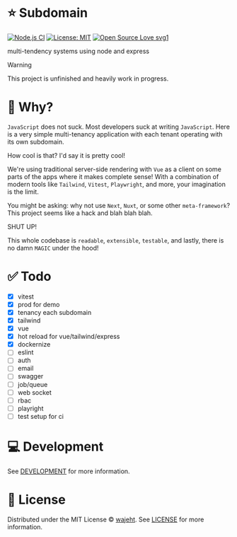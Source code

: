 # ⭐️ Subdomain

[![Node.js CI](https://github.com/wajeht/subdomain/actions/workflows/ci.yml/badge.svg?branch=main)](https://github.com/wajeht/subdomain/actions/workflows/ci.yml) [![License: MIT](https://img.shields.io/badge/License-MIT-blue.svg)](https://github.com/wajeht/subdomain/blob/main/LICENSE) [![Open Source Love svg1](https://badges.frapsoft.com/os/v1/open-source.svg?v=103)](https://github.com/wajeht/subdomain)

multi-tendency systems using node and express

> [!WARNING]
> This project is unfinished and heavily work in progress.

# 🤔 Why?

`JavaScript` does not suck. Most developers suck at writing `JavaScript`. Here is a very simple multi-tenancy application with each tenant operating with its own subdomain.

How cool is that? I'd say it is pretty cool!

We're using traditional server-side rendering with `Vue` as a client on some parts of the apps where it makes complete sense! With a combination of modern tools like `Tailwind`, `Vitest`, `Playwright`, and more, your imagination is the limit.

You might be asking: why not use `Next`, `Nuxt`, or some other `meta-framework`? This project seems like a hack and blah blah blah.

SHUT UP!

This whole codebase is `readable`, `extensible`, `testable`, and lastly, there is no damn `MAGIC` under the hood!

# ✅ Todo

- [x] vitest
- [x] prod for demo
- [x] tenancy each subdomain
- [x] tailwind
- [x] vue
- [x] hot reload for vue/tailwind/express
- [x] dockernize
- [ ] eslint
- [ ] auth
- [ ] email
- [ ] swagger
- [ ] job/queue
- [ ] web socket
- [ ] rbac
- [ ] playright
- [ ] test setup for ci

# 💻 Development

See [DEVELOPMENT](./DEVELOPMENT.md) for more information.

# 📜 License

Distributed under the MIT License © [wajeht](https://www.github.com/wajeht). See [LICENSE](./LICENSE) for more information.
